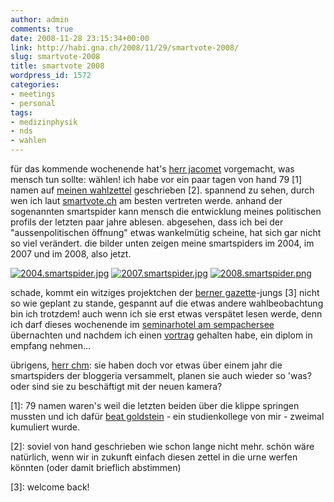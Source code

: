 ```yaml
---
author: admin
comments: true
date: 2008-11-28 23:15:34+00:00
link: http://habi.gna.ch/2008/11/29/smartvote-2008/
slug: smartvote-2008
title: smartvote 2008
wordpress_id: 1572
categories:
- meetings
- personal
tags:
- medizinphysik
- nds
- wahlen
---
```


für das kommende wochenende hat's [herr jacomet](http://blog.jacomet.ch/?p=1501) vorgemacht, was mensch tun sollte: wählen! ich habe vor ein paar tagen von hand 79 [1] namen auf [meinen wahlzettel](http://habi.gna.ch/wp-content/uploads/2008/11/20081105-smartvote.pdf) geschrieben [2]. spannend zu sehen, durch wen ich laut [smartvote.ch](http://www.smartvote.ch/) am besten vertreten werde. anhand der sogenannten smartspider kann mensch die entwicklung meines politischen profils der letzten paar jahre ablesen. abgesehen, dass ich bei der "aussenpolitischen öffnung" etwas wankelmütig scheine, hat sich gar nicht so viel verändert. die bilder unten zeigen meine smartspiders im 2004, im 2007 und im 2008, also jetzt.[](http://habi.gna.ch/wp-content/uploads/2008/11/2004smartspider.jpg)




[![2004.smartspider.jpg](http://habi.gna.ch/wp-content/uploads/2008/11/2004smartspider1.jpg)](http://habi.gna.ch/wp-content/uploads/2008/11/2004smartspider.jpg) [![2007.smartspider.jpg](http://habi.gna.ch/wp-content/uploads/2008/11/2007smartspider1.jpg)](http://habi.gna.ch/wp-content/uploads/2008/11/2007smartspider.jpg) [![2008.smartspider.png](http://habi.gna.ch/wp-content/uploads/2008/11/2008smartspider.jpg)](http://habi.gna.ch/wp-content/uploads/2008/11/2008smartspider.png)  





schade, kommt ein witziges projektchen der [berner gazette](http://www.bernergazette.ch/)-jungs [3] nicht so wie geplant zu stande, gespannt auf die etwas andere wahlbeobachtung bin ich trotzdem! auch wenn ich sie erst etwas verspätet lesen werde, denn ich darf dieses wochenende im [seminarhotel am sempachersee](http://www.dasseminarhotel.ch/) übernachten und nachdem ich einen [vortrag](http://identi.ca/notice/1264238) gehalten habe, ein diplom in empfang nehmen...




übrigens, [herr chm](http://bloxxs.ch/?s=smartvote): sie haben doch vor etwas über einem jahr die smartspiders der bloggeria versammelt, planen sie auch wieder so 'was? oder sind sie zu beschäftigt mit der neuen kamera?




[1]: 79 namen waren's weil die letzten beiden über die klippe springen mussten und ich dafür [beat goldstein](http://www.facebook.com/group.php?gid=33949268121&ref=ts) - ein studienkollege von mir - zweimal kumuliert wurde.




[2]: soviel von hand geschrieben wie schon lange nicht mehr. schön wäre natürlich, wenn wir in zukunft einfach diesen zettel in die urne werfen könnten (oder damit brieflich abstimmen)




[3]: welcome back!



